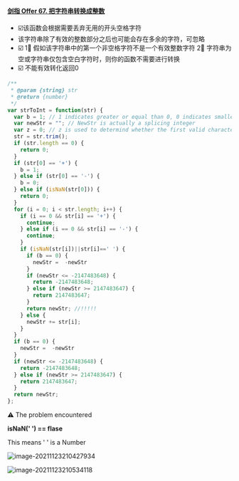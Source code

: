 #### [剑指 Offer 67. 把字符串转换成整数](https://leetcode-cn.com/problems/ba-zi-fu-chuan-zhuan-huan-cheng-zheng-shu-lcof/)

- ☑️该函数会根据需要丢弃无用的开头空格字符
- 该字符串除了有效的整数部分之后也可能会存在多余的字符，可忽略
- ☑️ 1⃣️ 假如该字符串中的第一个非空格字符不是一个有效整数字符 2⃣️ 字符串为空或字符串仅包含空白字符时，则你的函数不需要进行转换
- ☑️ 不能有效转化返回0

```javascript
/**
 * @param {string} str
 * @return {number}
 */
var strToInt = function(str) {
  var b = 1; // 1 indicates greater or equal than 0, 0 indicates smaller than 0
  var newStr = ""; // NewStr is actually a splicing integer
  var z = 0; // z is used to determind whether the first valid character is 0
  str = str.trim();
  if (str.length == 0) {
    return 0;
  }
  if (str[0] == '+') {
    b = 1;
  } else if (str[0] == '-') {
    b = 0;
  } else if (isNaN(str[0])) {
    return 0;
  }
  for (i = 0; i < str.length; i++) {
    if (i == 0 && str[i] == '+') {
      continue;
    } else if (i == 0 && str[i] == '-') {
      continue;
    }
    if (isNaN(str[i])||str[i]==' ') {
      if (b == 0) {
        newStr =  -newStr
      }
      if (newStr <= -2147483648) {
        return -2147483648;
      } else if (newStr >= 2147483647) {
        return 2147483647;
      }
      return newStr; //!!!!!
    } else {
      newStr += str[i];
    }
  }
  if (b == 0) {
    newStr =  -newStr
  }
  if (newStr <= -2147483648) {
    return -2147483648;
  } else if (newStr >= 2147483647) {
    return 2147483647;
  }
  return newStr;
};
```

⚠️ The problem encountered

**isNaN(' ') == flase**

This means ' ' is a Number

![image-20211123210427934](https://vichien-public.oss-cn-guangzhou.aliyuncs.com/typora/image-20211123210427934.png)

![image-20211123210534118](https://vichien-public.oss-cn-guangzhou.aliyuncs.com/typora/image-20211123210534118.png)
